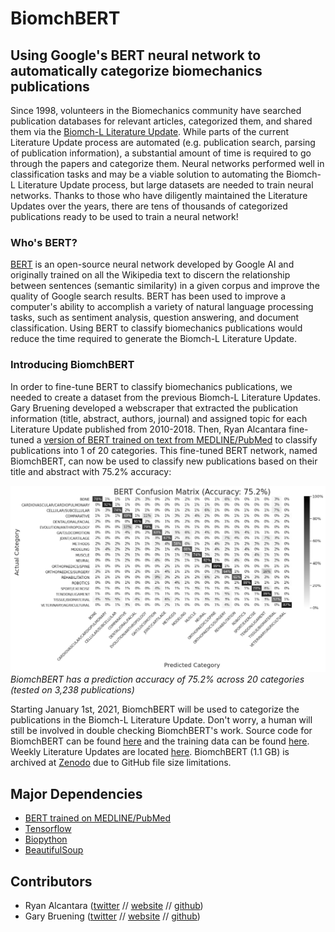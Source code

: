 # BiomchBERT 
## Using Google's BERT neural network to automatically categorize biomechanics publications

Since 1998, volunteers in the Biomechanics community have searched publication databases for relevant 
articles, categorized them, and shared them via the 
[Biomch-L Literature Update](https://biomch-l.isbweb.org/forum/biomch-l-forums/literature-update). While parts of the 
current Literature Update process are automated (e.g. publication search, parsing of publication information), a 
substantial amount of time is required to go through the papers and categorize them. Neural networks performed well
in classification tasks and may be a viable solution to automating the Biomch-L Literature Update process, but large
datasets are needed to train neural networks. Thanks to those who have diligently maintained the Literature Updates over
the years, there are tens of thousands of categorized publications ready to be used to train a neural network!

### Who's BERT?
[BERT](https://ai.googleblog.com/2018/11/open-sourcing-bert-state-of-art-pre.html) is an open-source neural network
developed by Google AI and originally trained on all the Wikipedia text to discern the relationship between
sentences (semantic similarity) in a given corpus and improve the quality of Google search results. BERT has been used
to improve a computer's ability to accomplish a variety of natural language processing tasks, such as sentiment
analysis, question answering, and document classification. Using BERT to classify biomechanics publications would
reduce the time required to generate the Biomch-L Literature Update. 

### Introducing BiomchBERT
In order to fine-tune BERT to classify biomechanics publications, we needed to create a dataset from the previous
Biomch-L Literature Updates. Gary Bruening developed a webscraper that extracted the publication information (title,
abstract, authors, journal) and assigned topic for each Literature Update published from 2010-2018. Then, Ryan Alcantara
fine-tuned a [version of BERT trained on text from MEDLINE/PubMed](https://tfhub.dev/google/experts/bert/pubmed/2) to
classify publications into 1 of 20 categories. This fine-tuned BERT network, named BiomchBERT, can now be used to classify 
new publications based on their title and abstract with 75.2% accuracy:

![BiomchBERT_Accuracy](Plots/BiomchBERT_confusion_matrix.png) *BiomchBERT has a prediction accuracy of 75.2% across 20 categories (tested on 3,238 publications)*

Starting January 1st, 2021, BiomchBERT will be used to categorize the publications in the Biomch-L Literature Update. 
Don't worry, a human will still be involved in double checking BiomchBERT's work. Source code for BiomchBERT can be found
[here](Construct_Models/BERT_lit_up.ipynb) and the training data can be found [here](Data). Weekly Literature Updates
are located [here](Updates). BiomchBERT (1.1 GB) is archived at [Zenodo](https://zenodo.org/search?page=1&size=20&q=alcantarar%20BiomchBERT)
due to GitHub file size limitations. 

## Major Dependencies
* [BERT trained on MEDLINE/PubMed](https://tfhub.dev/google/experts/bert/pubmed/2)
* [Tensorflow](https://www.tensorflow.org/install)
* [Biopython](https://biopython.org/wiki/Download)
* [BeautifulSoup](https://www.crummy.com/software/BeautifulSoup/bs4/doc/)

## Contributors
- Ryan Alcantara ([twitter](https://twitter.com/Ryan_Alcantara_) // [website](https://ryan-alcantara.com) // [github](https://github.com/alcantarar)) 
- Gary Bruening ([twitter](https://twitter.com/garebearbru) // [website](https://gbruening.github.io/) // [github](https://github.com/GBruening))

